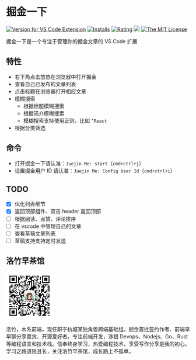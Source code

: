 # 掘金一下

[![Version for VS Code Extension](https://vsmarketplacebadge.apphb.com/version-short/youngjuning.juejin-me.svg?logo=visual-studio-code)](https://marketplace.visualstudio.com/items?itemName=youngjuning.juejin-me)
[![Installs](https://vsmarketplacebadge.apphb.com/installs-short/youngjuning.juejin-me.svg)](https://marketplace.visualstudio.com/items?itemName=youngjuning.juejin-me)
[![Rating](https://vsmarketplacebadge.apphb.com/rating-short/youngjuning.juejin-me.svg)](https://marketplace.visualstudio.com/items?itemName=youngjuning.juejin-me)
[![](https://vsmarketplacebadge.apphb.com/trending-monthly/youngjuning.juejin-me.svg)](https://marketplace.visualstudio.com/items?itemName=youngjuning.juejin-me)
[![The MIT License](https://img.shields.io/badge/license-MIT-blue.svg)](http://opensource.org/licenses/MIT)

掘金一下是一个专注于管理你的掘金文章的 VS Code 扩展

## 特性

- 右下角点击悠悠在浏览器中打开掘金
- 查看自己已发布的文章列表
- 点击标题在浏览器打开相应文章
- 模糊搜索
  - 根据标题模糊搜索
  - 根据简介模糊搜索
  - 模糊搜索支持使用正则，比如 `^React`
- 根据分类筛选

## 命令

- 打开掘金一下请认准：`Juejin Me: start`（`cmd+ctrl+j`）
- 设置掘金用户 ID 请认准：`Juejin Me: Config User Id`（`cmd+ctrl+i`）

## TODO

- [x] 优化列表细节
- [x] 返回顶部组件、双击 header 返回顶部
- [ ] 根据阅读、点赞、评论排序
- [ ] 在 vscode 中管理自己的文章
- [ ] 查看草稿文章列表
- [ ] 草稿支持支持定时发送

## 洛竹早茶馆

![](assets/luozhu.png)

洛竹，木系前端，现任职于杭城某独角兽跨端基础组。掘金首批签约作者、前端早早聊分享嘉宾、开源爱好者。专注前端开发，涉猎 Devops、Nodejs、Go、Rust 等编程语言和技术栈。信奉终身学习，热爱编程技术，享受写作分享是我的初心。学习之路道阻且长，关注洛竹早茶馆，成长路上不孤单。
